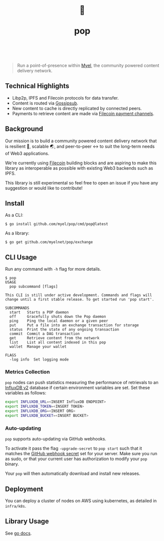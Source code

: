 <h1 align="center">
	<br>
	  	🍿
	<br>
	<br>
	pop
	<br>
	<br>
	<br>
</h1>

> Run a point-of-presence within [Myel](https://www.myel.network/), the community powered content delivery network.


## Technical Highlights

- Libp2p, IPFS and Filecoin protocols for data transfer.
- Content is routed via [Gossipsub](https://github.com/libp2p/specs/tree/master/pubsub/gossipsub).
- New content to cache is directly replicated by connected peers.
- Payments to retrieve content are made via [Filecoin payment channels](https://spec.filecoin.io/systems/filecoin_token/payment_channels/).  

## Background

Our mission is to build a community powered content delivery network that is resilient 🦾, scalable 🌏, and peer-to-peer ↔️ to suit the long-term needs of Web3 applications.

We're currently using [Filecoin](https://filecoin.io/) building blocks and are aspiring to make this library as interoperable as possible with existing Web3 backends such as IPFS.

This library is still experimental so feel free to open an issue if you have any suggestion or would like to contribute!

## Install

As a CLI:

```console
$ go install github.com/myel/pop/cmd/pop@latest
```

As a library:

```console
$ go get github.com/myelnet/pop/exchange
```

## CLI Usage

Run any command with `-h` flag for more details.

```console
$ pop
USAGE
  pop subcommand [flags]

This CLI is still under active development. Commands and flags will
change until a first stable release. To get started run 'pop start'.

SUBCOMMANDS
  start   Starts a POP daemon
  off     Gracefully shuts down the Pop daemon
  ping    Ping the local daemon or a given peer
  put     Put a file into an exchange transaction for storage
  status  Print the state of any ongoing transaction
  commit  Commit a DAG transaction
  get     Retrieve content from the network
  list    List all content indexed in this pop
  wallet  Manage your wallet

FLAGS
  -log info  Set logging mode
```

### Metrics Collection

`pop` nodes can push statistics measuring the performance of retrievals to an
[InfluxDB v2](https://www.influxdata.com/) database if certain
environment variables are set.
Set these variables as follows:

```bash
export INFLUXDB_URL=<INSERT InfluxDB ENDPOINT>
export INFLUXDB_TOKEN=<INSERT TOKEN>
export INFLUXDB_ORG=<INSERT ORG>
export INFLUXDB_BUCKET=<INSERT BUCKET>
```

### Auto-updating

`pop` supports auto-updating via GitHub webhooks.

To activate it pass the flag `-upgrade-secret` to `pop start` such that it matches the [GitHub webhook secret](https://docs.github.com/en/developers/webhooks-and-events/webhooks/securing-your-webhooks) set for your server. Make sure you run as sudo, or that your current user has authorization to modify your `pop` binary.

Your `pop` will then automatically download and install new releases.


## Deployment

You can deploy a cluster of nodes on AWS using kubernetes, as detailed in `infra/k8s`.

## Library Usage

See [go docs](https://pkg.go.dev/github.com/myelnet/pop/exchange).
